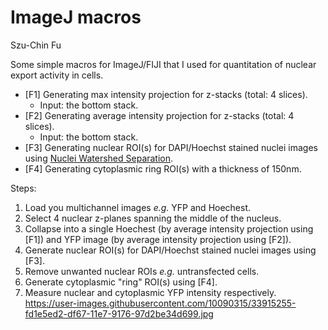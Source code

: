 ImageJ macros
====================
Szu-Chin Fu

Some simple macros for ImageJ/FIJI that I used for quantitation of nuclear export activity in cells.
* [F1] Generating max intensity projection for z-stacks (total: 4 slices). 
  * Input: the bottom stack.
* [F2] Generating average intensity projection for z-stacks (total: 4 slices). 
  * Input: the bottom stack.
* [F3] Generating nuclear ROI(s) for DAPI/Hoechst stained nuclei images using [Nuclei Watershed Separation](http://imagej.net/Nuclei_Watershed_Separation). 
* [F4] Generating cytoplasmic ring ROI(s) with a thickness of 150nm. 

Steps:
1. Load you multichannel images *e.g.* YFP and Hoechest.
2. Select 4 nuclear z-planes spanning the middle of the nucleus.
3. Collapse into a single Hoechest (by average intensity projection using [F1]) and YFP image (by average intensity projection using [F2]).
4. Generate nuclear ROI(s) for DAPI/Hoechst stained nuclei images using [F3].
5. Remove unwanted nuclear ROIs *e.g.* untransfected cells.
6. Generate cytoplasmic "ring" ROI(s) using [F4].
7. Measure nuclear and cytoplasmic YFP intensity respectively.
https://user-images.githubusercontent.com/10090315/33915255-fd1e5ed2-df67-11e7-9176-97d2be34d699.jpg
